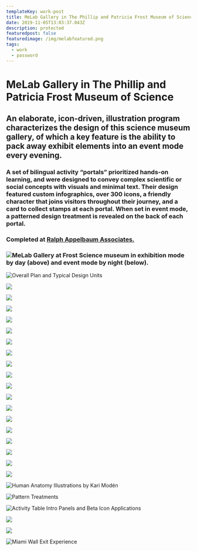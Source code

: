 ```yaml
---
templateKey: work-post
title: MeLab Gallery in The Phillip and Patricia Frost Museum of Science
date: 2019-11-05T13:03:37.043Z
description: protected
featuredpost: false
featuredimage: /img/melabfeatured.png
tags:
  - work
  - password
---
```

# MeLab Gallery in The Phillip and Patricia Frost Museum of Science

## An elaborate, icon-driven, illustration program characterizes the design of this science museum gallery, of which a key feature is the ability to pack away exhibit elements into an event mode every evening.

### A set of bilingual activity “portals” prioritized hands-on learning, and were designed to convey complex scientific or social concepts with visuals and minimal text. Their design featured custom infographics, over 300 icons, a friendly character that joins visitors throughout their journey, and a card to collect stamps at each portal. When set in event mode, a patterned design treatment is revealed on the back of each portal.

### Completed at [Ralph Appelbaum Associates.](http://www.raany.com/)

### ![](/img/melab1.png "MeLab Gallery at Frost Science museum in exhibition mode by day (above) and event mode by night (below).")

![](/img/melab2.png "Overall Plan and Typical Design Units")

![](/img/melab3.jpg)

![](/img/melab4.jpg)

![](/img/melab5.png)

![](/img/melab6.png)

![](/img/melab7.jpg)

![](/img/melab8.jpg)

![](/img/melab9.jpg)

![](/img/melab10.jpg)

![](/img/melab11.jpg)

![](/img/melab12.png)

![](/img/melab13.jpg)

![](/img/melab14.jpg)

![](/img/melab15.jpg)

![](/img/melab16.png)

![](/img/melab17.png)

![](/img/melab18.png)

![](/img/melab19.png)

![](/img/melab20.gif)

![](/img/melab21.png "Human Anatomy Illustrations by Kari Modén")

![](/img/melab22.png "Pattern Treatments")

![](/img/melab23.png "Activity Table Intro Panels and Beta Icon Applications")

![](/img/melab24.png)

![](/img/melab25.png)

![](/img/melab26.png "Miami Wall Exit Experience")

